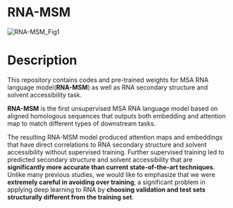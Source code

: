 # RNA-MSM
![RNA-MSM_Fig1](https://user-images.githubusercontent.com/122002181/224082314-026873db-56d0-42cb-8930-3249b553a924.png)

# Description
This repository contains codes and pre-trained weights for MSA RNA language model(**RNA-MSM**) as well as RNA secondary structure 
and solvent accessibility task. 

**RNA-MSM** is the first unsupervised MSA RNA language model based on aligned homologous sequences that outputs both embedding 
and attention map to match different types of downstream tasks. 

The resulting RNA-MSM model produced attention maps and embeddings that have direct correlations to RNA secondary structure 
and solvent accessibility without supervised training. Further supervised training led to predicted secondary structure and 
solvent accessibility that are **significantly more accurate than current state-of-the-art techniques**. Unlike many previous studies, 
we would like to emphasize that we were **extremely careful in avoiding over training**, a significant problem in applying deep learning 
to RNA by **choosing validation and test sets structurally different from the training set**.
